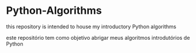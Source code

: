 # Python-Algorithms

this repository is intended to house my introductory Python algorithms

este repositório tem como objetivo abrigar meus algoritmos introdutórios de Python

